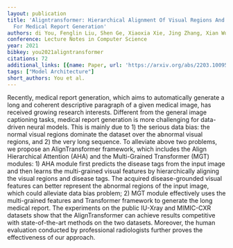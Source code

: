 ```yaml
---
layout: publication
title: 'Aligntransformer: Hierarchical Alignment Of Visual Regions And Disease Tags
  For Medical Report Generation'
authors: di You, Fenglin Liu, Shen Ge, Xiaoxia Xie, Jing Zhang, Xian Wu
conference: Lecture Notes in Computer Science
year: 2021
bibkey: you2021aligntransformer
citations: 72
additional_links: [{name: Paper, url: 'https://arxiv.org/abs/2203.10095'}]
tags: ["Model Architecture"]
short_authors: You et al.
---
```

Recently, medical report generation, which aims to automatically generate a
long and coherent descriptive paragraph of a given medical image, has received
growing research interests. Different from the general image captioning tasks,
medical report generation is more challenging for data-driven neural models.
This is mainly due to 1) the serious data bias: the normal visual regions
dominate the dataset over the abnormal visual regions, and 2) the very long
sequence. To alleviate above two problems, we propose an AlignTransformer
framework, which includes the Align Hierarchical Attention (AHA) and the
Multi-Grained Transformer (MGT) modules: 1) AHA module first predicts the
disease tags from the input image and then learns the multi-grained visual
features by hierarchically aligning the visual regions and disease tags. The
acquired disease-grounded visual features can better represent the abnormal
regions of the input image, which could alleviate data bias problem; 2) MGT
module effectively uses the multi-grained features and Transformer framework to
generate the long medical report. The experiments on the public IU-Xray and
MIMIC-CXR datasets show that the AlignTransformer can achieve results
competitive with state-of-the-art methods on the two datasets. Moreover, the
human evaluation conducted by professional radiologists further proves the
effectiveness of our approach.